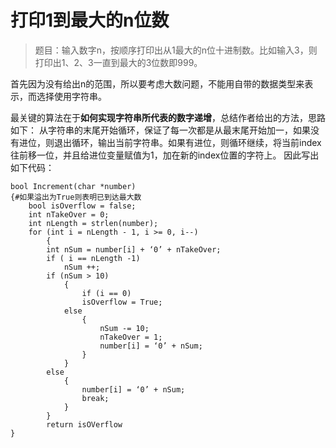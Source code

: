 # 打印1到最大的n位数
> 题目：输入数字n，按顺序打印出从1最大的n位十进制数。比如输入3，则打印出1、2、3一直到最大的3位数即999。  

首先因为没有给出n的范围，所以要考虑大数问题，不能用自带的数据类型来表示，而选择使用字符串。

最关键的算法在于**如何实现字符串所代表的数字递增**，总结作者给出的方法，思路如下：
从字符串的末尾开始循环，保证了每一次都是从最末尾开始加一，如果没有进位，则退出循环，输出当前字符串。如果有进位，则循环继续，将当前index往前移一位，并且给进位变量赋值为1，加在新的index位置的字符上。
因此写出如下代码：

```
bool Increment(char *number)
{#如果溢出为True则表明已到达最大数
	bool isOverflow = false;
	int nTakeOver = 0;
	int nLength = strlen(number);
	for (int i = nLength - 1, i >= 0, i--)
		{
		int nSum = number[i] + ‘0’ + nTakeOver;
		if ( i == nLength -1)
			nSum ++;
		if (nSum > 10)
			{
				if (i == 0)
				isOverflow = True;
			else 
				{
					nSum -= 10;
					nTakeOver = 1;
					number[i] = ‘0’ + nSum;
				}
			}
		else
			{
				number[i] = ‘0’ + nSum;
				break;
			}
		}
		return isOVerflow
}	
```

